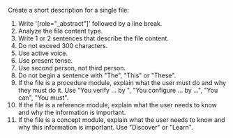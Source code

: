 Create a short description for a single file:

1. Write '[role="_abstract"]' followed by a line break.
2. Analyze the file content type.
3. Write 1 or 2 sentences that describe the file content.
4. Do not exceed 300 characters.
5. Use active voice.
6. Use present tense.
7. Use second person, not third person.
8. Do not begin a sentence with "The", "This" or "These".
9. If the file is a procedure module, explain what the user must do and why they must do it. Use "You verify ... by ", "You configure ... by ...", "You can", "You must".
10. If the file is a reference module, explain what the user needs to know and why the information is important.
11. If the file is a concept module, explain what the user needs to know and why this information is important. Use "Discover" or "Learn".